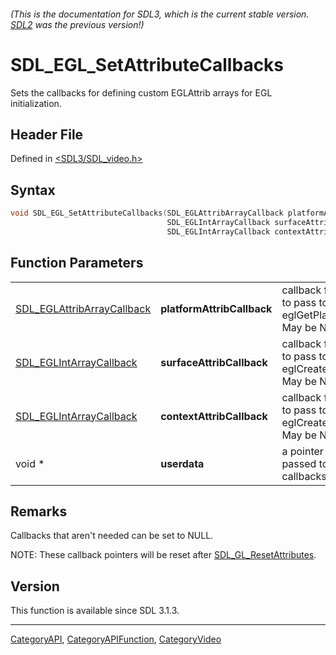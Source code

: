 ###### (This is the documentation for SDL3, which is the current stable version. [SDL2](https://wiki.libsdl.org/SDL2/) was the previous version!)
# SDL_EGL_SetAttributeCallbacks

Sets the callbacks for defining custom EGLAttrib arrays for EGL initialization.

## Header File

Defined in [<SDL3/SDL_video.h>](https://github.com/libsdl-org/SDL/blob/main/include/SDL3/SDL_video.h)

## Syntax

```c
void SDL_EGL_SetAttributeCallbacks(SDL_EGLAttribArrayCallback platformAttribCallback,
                                   SDL_EGLIntArrayCallback surfaceAttribCallback,
                                   SDL_EGLIntArrayCallback contextAttribCallback, void *userdata);
```

## Function Parameters

|                                                          |                            |                                                                        |
| -------------------------------------------------------- | -------------------------- | ---------------------------------------------------------------------- |
| [SDL_EGLAttribArrayCallback](SDL_EGLAttribArrayCallback) | **platformAttribCallback** | callback for attributes to pass to eglGetPlatformDisplay. May be NULL. |
| [SDL_EGLIntArrayCallback](SDL_EGLIntArrayCallback)       | **surfaceAttribCallback**  | callback for attributes to pass to eglCreateSurface. May be NULL.      |
| [SDL_EGLIntArrayCallback](SDL_EGLIntArrayCallback)       | **contextAttribCallback**  | callback for attributes to pass to eglCreateContext. May be NULL.      |
| void *                                                   | **userdata**               | a pointer that is passed to the callbacks.                             |

## Remarks

Callbacks that aren't needed can be set to NULL.

NOTE: These callback pointers will be reset after
[SDL_GL_ResetAttributes](SDL_GL_ResetAttributes).

## Version

This function is available since SDL 3.1.3.

----
[CategoryAPI](CategoryAPI), [CategoryAPIFunction](CategoryAPIFunction), [CategoryVideo](CategoryVideo)

